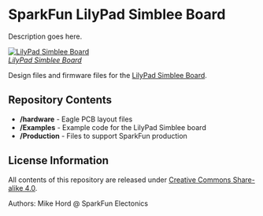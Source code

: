 SparkFun LilyPad Simblee Board  
==================

Description goes here.

[![LilyPad Simblee Board](hero_angle_image_here)  
*LilyPad Simblee Board*](https://www.sparkfun.com/products/13633)

Design files and firmware files for the [LilyPad Simblee Board](https://www.sparkfun.com/products/13633).

Repository Contents
-------------------

* **/hardware** - Eagle PCB layout files
* **/Examples** - Example code for the LilyPad Simblee board
* **/Production** - Files to support SparkFun production

License Information
-------------------

All contents of this repository are released under [Creative Commons Share-alike 4.0](http://creativecommons.org/licenses/by-sa/4.0/).

Authors: Mike Hord @ SparkFun Electonics

